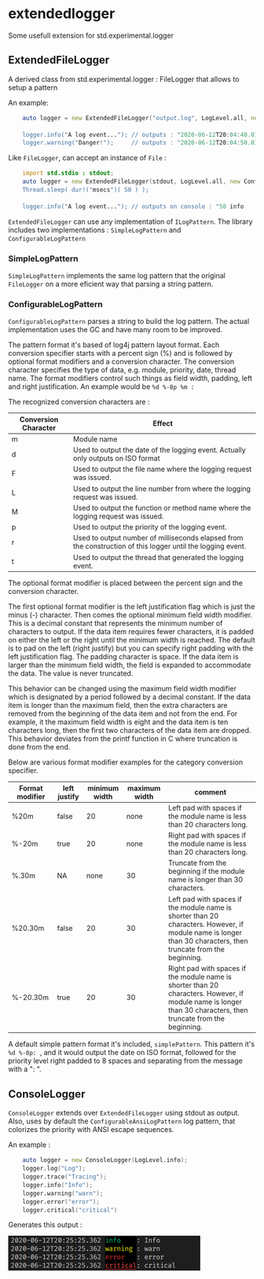 # extendedlogger
Some usefull extension for std.experimental.logger

## ExtendedFileLogger

A derived class from std.experimental.logger : FileLogger that allows to setup a pattern

An example:
```D
    auto logger = new ExtendedFileLogger("output.log", LogLevel.all, new ConfigurableLogPattern("%d %-8p: ));

    logger.info("A log event..."); // outputs : "2020-06-12T20:04:40.019 info    : A log event..."
    logger.warning("Danger!");     // outputs : "2020-06-12T20:04:50.019 warning : Danger!"
```

Like `FileLogger`, can accept an instance of `File` :
```D
    import std.stdio : stdout;
    auto logger = new ExtendedFileLogger(stdout, LogLevel.all, new ConfigurableLogPattern("%r %-8p: ));
    Thread.sleep( dur!("msecs")( 50 ) );

    logger.info("A log event..."); // outputs on console : "50 info    : A log event..."
```

`ExtendedFileLogger` can use any implementation of `ILogPattern`. The library includes two implementations : `SimpleLogPattern` and `ConfigurableLogPattern`

### SimpleLogPattern

`SimpleLogPattern` implements the same log pattern that the original `FileLogger` on a more eficient way 
that parsing a string pattern.

### ConfigurableLogPattern

`ConfigurableLogPattern` parses a string to build the log pattern. The actual implementation uses the GC and have many room to be improved.

The pattern format it's based of log4j pattern layout format. Each conversion specifier starts with a percent sign (%) and is followed by
optional format modifiers and a conversion character. The conversion character specifies the type of data, e.g. module, priority, date, 
thread name. The format modifiers control such things as field width, padding, left and right justification. An example would be `%d %-8p %m : ` 

The recognized conversion characters are :

| Conversion Character | Effect |
| -------------------- | ------ |
| m | Module name |
| d | Used to output the date of the logging event. Actually only outputs on ISO format |
| F | Used to output the file name where the logging request was issued. |
| L | Used to output the line number from where the logging request was issued. | 
| M | Used to output the function or method name where the logging request was issued. |
| p | Used to output the priority of the logging event. |
| r | Used to output number of milliseconds elapsed from the construction of this logger until the logging event. |
| t | Used to output the thread that generated the logging event. |

The optional format modifier is placed between the percent sign and the conversion character.

The first optional format modifier is the left justification flag which is just the minus (-) character. Then comes the optional minimum field width modifier. This is a decimal constant that represents the minimum number of characters to output. If the data item requires fewer characters, it is padded on either the left or the right until the minimum width is reached. The default is to pad on the left (right justify) but you can specify right padding with the left justification flag. The padding character is space. If the data item is larger than the minimum field width, the field is expanded to accommodate the data. The value is never truncated.

This behavior can be changed using the maximum field width modifier which is designated by a period followed by a decimal constant. If the data item is longer than the maximum field, then the extra characters are removed from the beginning of the data item and not from the end. For example, it the maximum field width is eight and the data item is ten characters long, then the first two characters of the data item are dropped. This behavior deviates from the printf function in C where truncation is done from the end.

Below are various format modifier examples for the category conversion specifier.

| Format modifier | left justify | minimum width | maximum width | comment |
| --------------- | ------------ | ------------- | ------------- | ------- | 
| %20m            | false        | 20            | none          | Left pad with spaces if the module name is less than 20 characters long.
| %-20m           | true         | 20            | none          | Right pad with spaces if the module name is less than 20 characters long.
| %.30m           |	NA           | none          | 30            | Truncate from the beginning if the module name is longer than 30 characters.
| %20.30m         | false        | 20            | 30            | Left pad with spaces if the module name is shorter than 20 characters. However, if module name is longer than 30 characters, then truncate from the beginning.
| %-20.30m        | true         | 20            | 30            | Right pad with spaces if the module name is shorter than 20 characters. However, if module name is longer than 30 characters, then truncate from the beginning.

A default simple pattern format it's included, `simplePattern`. This pattern it's `%d %-8p: `, and it 
would output the date on ISO format, followed for the priority level right padded to 8 spaces and separating from the message with a ": ".

## ConsoleLogger

`ConsoleLogger` extends over `ExtendedFileLogger` using stdout as output. Also, uses by default 
the `ConfigurableAnsiLogPattern` log pattern, that colorizes the priority with ANSI escape sequences.

An example :
```D
    auto logger = new ConsoleLogger(LogLevel.info);
    logger.log("Log");
    logger.trace("Tracing");
    logger.info("Info");
    logger.warning("warn");
    logger.error("error");
    logger.critical("critical")
```
Generates this output :

![ConsoleLogger output with the default configuration](docs/ConsoleLogger_example.png)

